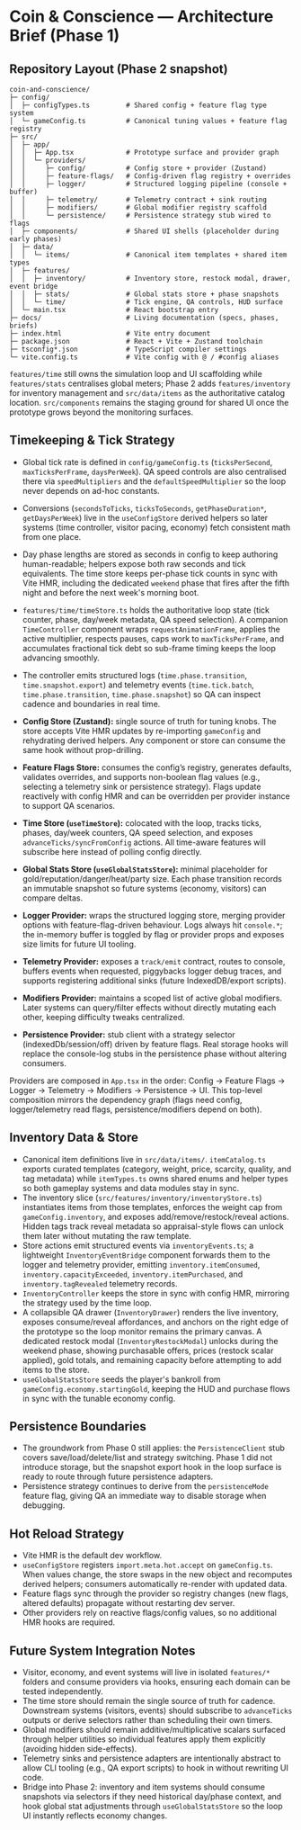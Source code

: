 # Coin & Conscience — Architecture Brief (Phase 1)

## Repository Layout (Phase 2 snapshot)
```
coin-and-conscience/
├─ config/
│  ├─ configTypes.ts         # Shared config + feature flag type system
│  └─ gameConfig.ts          # Canonical tuning values + feature flag registry
├─ src/
│  ├─ app/
│  │  ├─ App.tsx             # Prototype surface and provider graph
│  │  └─ providers/
│  │     ├─ config/          # Config store + provider (Zustand)
│  │     ├─ feature-flags/   # Config-driven flag registry + overrides
│  │     ├─ logger/          # Structured logging pipeline (console + buffer)
│  │     ├─ telemetry/       # Telemetry contract + sink routing
│  │     ├─ modifiers/       # Global modifier registry scaffold
│  │     └─ persistence/     # Persistence strategy stub wired to flags
│  ├─ components/            # Shared UI shells (placeholder during early phases)
│  ├─ data/
│  │  └─ items/              # Canonical item templates + shared item types
│  ├─ features/
│  │  ├─ inventory/          # Inventory store, restock modal, drawer, event bridge
│  │  ├─ stats/              # Global stats store + phase snapshots
│  │  └─ time/               # Tick engine, QA controls, HUD surface
│  └─ main.tsx               # React bootstrap entry
├─ docs/                     # Living documentation (specs, phases, briefs)
├─ index.html                # Vite entry document
├─ package.json              # React + Vite + Zustand toolchain
├─ tsconfig*.json            # TypeScript compiler settings
└─ vite.config.ts            # Vite config with @ / #config aliases
```

`features/time` still owns the simulation loop and UI scaffolding while `features/stats` centralises global meters; Phase 2 adds `features/inventory` for inventory management and `src/data/items` as the authoritative catalog location. `src/components` remains the staging ground for shared UI once the prototype grows beyond the monitoring surfaces.

## Timekeeping & Tick Strategy
- Global tick rate is defined in `config/gameConfig.ts` (`ticksPerSecond`, `maxTicksPerFrame`, `daysPerWeek`). QA speed controls are also centralised there via `speedMultipliers` and the `defaultSpeedMultiplier` so the loop never depends on ad-hoc constants.
- Conversions (`secondsToTicks`, `ticksToSeconds`, `getPhaseDuration*`, `getDaysPerWeek`) live in the `useConfigStore` derived helpers so later systems (time controller, visitor pacing, economy) fetch consistent math from one place.
- Day phase lengths are stored as seconds in config to keep authoring human-readable; helpers expose both raw seconds and tick equivalents. The time store keeps per-phase tick counts in sync with Vite HMR, including the dedicated `weekend` phase that fires after the fifth night and before the next week's morning boot.
- `features/time/timeStore.ts` holds the authoritative loop state (tick counter, phase, day/week metadata, QA speed selection). A companion `TimeController` component wraps `requestAnimationFrame`, applies the active multiplier, respects pauses, caps work to `maxTicksPerFrame`, and accumulates fractional tick debt so sub-frame timing keeps the loop advancing smoothly.
- The controller emits structured logs (`time.phase.transition`, `time.snapshot.export`) and telemetry events (`time.tick.batch`, `time.phase.transition`, `time.phase.snapshot`) so QA can inspect cadence and boundaries in real time.

- **Config Store (Zustand):** single source of truth for tuning knobs. The store accepts Vite HMR updates by re-importing `gameConfig` and rehydrating derived helpers. Any component or store can consume the same hook without prop-drilling.
- **Feature Flags Store:** consumes the config’s registry, generates defaults, validates overrides, and supports non-boolean flag values (e.g., selecting a telemetry sink or persistence strategy). Flags update reactively with config HMR and can be overridden per provider instance to support QA scenarios.
- **Time Store (`useTimeStore`):** colocated with the loop, tracks ticks, phases, day/week counters, QA speed selection, and exposes `advanceTicks/syncFromConfig` actions. All time-aware features will subscribe here instead of polling config directly.
- **Global Stats Store (`useGlobalStatsStore`):** minimal placeholder for gold/reputation/danger/heat/party size. Each phase transition records an immutable snapshot so future systems (economy, visitors) can compare deltas.
- **Logger Provider:** wraps the structured logging store, merging provider options with feature-flag-driven behaviour. Logs always hit `console.*`; the in-memory buffer is toggled by flag or provider props and exposes size limits for future UI tooling.
- **Telemetry Provider:** exposes a `track/emit` contract, routes to console, buffers events when requested, piggybacks logger debug traces, and supports registering additional sinks (future IndexedDB/export scripts).
- **Modifiers Provider:** maintains a scoped list of active global modifiers. Later systems can query/filter effects without directly mutating each other, keeping difficulty tweaks centralized.
- **Persistence Provider:** stub client with a strategy selector (indexedDb/session/off) driven by feature flags. Real storage hooks will replace the console-log stubs in the persistence phase without altering consumers.

Providers are composed in `App.tsx` in the order: Config → Feature Flags → Logger → Telemetry → Modifiers → Persistence → UI. This top-level composition mirrors the dependency graph (flags need config, logger/telemetry read flags, persistence/modifiers depend on both).

## Inventory Data & Store
- Canonical item definitions live in `src/data/items/`. `itemCatalog.ts` exports curated templates (category, weight, price, scarcity, quality, and tag metadata) while `itemTypes.ts` owns shared enums and helper types so both gameplay systems and data modules stay in sync.
- The inventory slice (`src/features/inventory/inventoryStore.ts`) instantiates items from those templates, enforces the weight cap from `gameConfig.inventory`, and exposes add/remove/restock/reveal actions. Hidden tags track reveal metadata so appraisal-style flows can unlock them later without mutating the raw template.
- Store actions emit structured events via `inventoryEvents.ts`; a lightweight `InventoryEventBridge` component forwards them to the logger and telemetry provider, emitting `inventory.itemConsumed`, `inventory.capacityExceeded`, `inventory.itemPurchased`, and `inventory.tagRevealed` telemetry records.
- `InventoryController` keeps the store in sync with config HMR, mirroring the strategy used by the time loop.
- A collapsible QA drawer (`InventoryDrawer`) renders the live inventory, exposes consume/reveal affordances, and anchors on the right edge of the prototype so the loop monitor remains the primary canvas. A dedicated restock modal (`InventoryRestockModal`) unlocks during the weekend phase, showing purchasable offers, prices (restock scalar applied), gold totals, and remaining capacity before attempting to add items to the store.
- `useGlobalStatsStore` seeds the player's bankroll from `gameConfig.economy.startingGold`, keeping the HUD and purchase flows in sync with the tunable economy config.

## Persistence Boundaries
- The groundwork from Phase 0 still applies: the `PersistenceClient` stub covers save/load/delete/list and strategy switching. Phase 1 did not introduce storage, but the snapshot export hook in the loop surface is ready to route through future persistence adapters.
- Persistence strategy continues to derive from the `persistenceMode` feature flag, giving QA an immediate way to disable storage when debugging.

## Hot Reload Strategy
- Vite HMR is the default dev workflow.
- `useConfigStore` registers `import.meta.hot.accept` on `gameConfig.ts`. When values change, the store swaps in the new object and recomputes derived helpers; consumers automatically re-render with updated data.
- Feature flags sync through the provider so registry changes (new flags, altered defaults) propagate without restarting dev server.
- Other providers rely on reactive flags/config values, so no additional HMR hooks are required.

## Future System Integration Notes
- Visitor, economy, and event systems will live in isolated `features/*` folders and consume providers via hooks, ensuring each domain can be tested independently.
- The time store should remain the single source of truth for cadence. Downstream systems (visitors, events) should subscribe to `advanceTicks` outputs or derive selectors rather than scheduling their own timers.
- Global modifiers should remain additive/multiplicative scalars surfaced through helper utilities so individual features apply them explicitly (avoiding hidden side-effects).
- Telemetry sinks and persistence adapters are intentionally abstract to allow CLI tooling (e.g., QA export scripts) to hook in without rewriting UI code.
- Bridge into Phase 2: inventory and item systems should consume snapshots via selectors if they need historical day/phase context, and hook global stat adjustments through `useGlobalStatsStore` so the loop UI instantly reflects economy changes.
